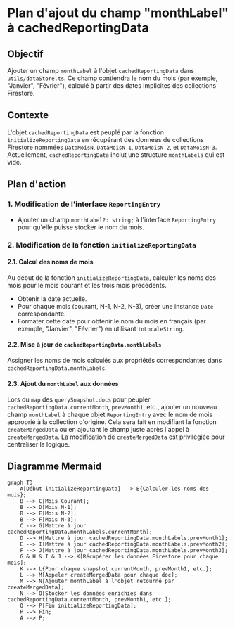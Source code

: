 # Plan d'ajout du champ "monthLabel" à cachedReportingData

## Objectif
Ajouter un champ `monthLabel` à l'objet `cachedReportingData` dans `utils/dataStore.ts`. Ce champ contiendra le nom du mois (par exemple, "Janvier", "Février"), calculé à partir des dates implicites des collections Firestore.

## Contexte
L'objet `cachedReportingData` est peuplé par la fonction `initializeReportingData` en récupérant des données de collections Firestore nommées `DataMoisN`, `DataMoisN-1`, `DataMoisN-2`, et `DataMoisN-3`. Actuellement, `cachedReportingData` inclut une structure `monthLabels` qui est vide.

## Plan d'action

### 1. Modification de l'interface `ReportingEntry`
*   Ajouter un champ `monthLabel?: string;` à l'interface `ReportingEntry` pour qu'elle puisse stocker le nom du mois.

### 2. Modification de la fonction `initializeReportingData`

#### 2.1. Calcul des noms de mois
Au début de la fonction `initializeReportingData`, calculer les noms des mois pour le mois courant et les trois mois précédents.
*   Obtenir la date actuelle.
*   Pour chaque mois (courant, N-1, N-2, N-3), créer une instance `Date` correspondante.
*   Formater cette date pour obtenir le nom du mois en français (par exemple, "Janvier", "Février") en utilisant `toLocaleString`.

#### 2.2. Mise à jour de `cachedReportingData.monthLabels`
Assigner les noms de mois calculés aux propriétés correspondantes dans `cachedReportingData.monthLabels`.

#### 2.3. Ajout du `monthLabel` aux données
Lors du `map` des `querySnapshot.docs` pour peupler `cachedReportingData.currentMonth`, `prevMonth1`, etc., ajouter un nouveau champ `monthLabel` à chaque objet `ReportingEntry` avec le nom de mois approprié à la collection d'origine. Cela sera fait en modifiant la fonction `createMergedData` ou en ajoutant le champ juste après l'appel à `createMergedData`. La modification de `createMergedData` est privilégiée pour centraliser la logique.

## Diagramme Mermaid

```mermaid
graph TD
    A[Début initializeReportingData] --> B{Calculer les noms des mois};
    B --> C[Mois Courant];
    B --> D[Mois N-1];
    B --> E[Mois N-2];
    B --> F[Mois N-3];
    C --> G[Mettre à jour cachedReportingData.monthLabels.currentMonth];
    D --> H[Mettre à jour cachedReportingData.monthLabels.prevMonth1];
    E --> I[Mettre à jour cachedReportingData.monthLabels.prevMonth2];
    F --> J[Mettre à jour cachedReportingData.monthLabels.prevMonth3];
    G & H & I & J --> K[Récupérer les données Firestore pour chaque mois];
    K --> L{Pour chaque snapshot currentMonth, prevMonth1, etc.};
    L --> M[Appeler createMergedData pour chaque doc];
    M --> N[Ajouter monthLabel à l'objet retourné par createMergedData];
    N --> O[Stocker les données enrichies dans cachedReportingData.currentMonth, prevMonth1, etc.];
    O --> P[Fin initializeReportingData];
    P --> Fin;  
    A --> P;    
```